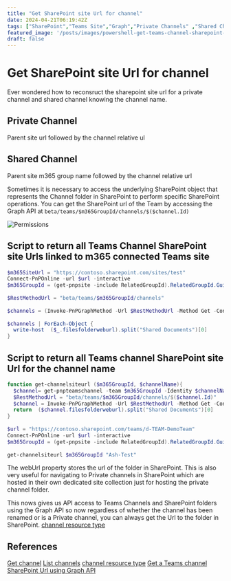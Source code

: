 ```yaml
---
title: "Get SharePoint site Url for channel"
date: 2024-04-21T06:19:42Z
tags: ["SharePoint","Teams Site","Graph","Private Channels" ,"Shared Channels", "Microsoft Graph", "Invoke-PnPGraphMethod"]
featured_image: '/posts/images/powershell-get-teams-channel-sharepoint-site/ChannelSharePointUrl.png'
draft: false
---
```


# Get SharePoint site Url for channel 

Ever wondered how to reconsruct the sharepoint site url for a private channel and shared channel knowing the channel name. 

## Private Channel
Parent site url followed by the channel relative ul 



## Shared Channel 
Parent site m365 group name followed by the channel relative url 

Sometimes it is necessary to access the underlying SharePoint object that represents the Channel folder in SharePoint to perform specific SharePoint operations. You can get the SharePoint url of the Team by accessing the Graph API at `beta/teams/$m365GroupId/channels/$($channel.Id)`

![Permissions](../images/powershell-get-teams-channel-sharepoint-site/PrivateChannelRenamed.png)
## Script to return all Teams Channel SharePoint site Urls linked to m365 connected Teams site

```PowerShell
$m365SiteUrl = "https://contoso.sharepoint.com/sites/test"
Connect-PnPOnline -url $url -interactive
$m365GroupId = (get-pnpsite -include RelatedGroupId).RelatedGroupId.Guid
 
$RestMethodUrl = "beta/teams/$m365GroupId/channels"
 
$channels = (Invoke-PnPGraphMethod -Url $RestMethodUrl -Method Get -ConsistencyLevelEventual).value
 
$channels | ForEach-Object {
  write-host  ($_.filesfolderweburl).split("Shared Documents")[0]
}
```

## Script to return all Teams channel SharePoint site Url for the channel name

```PowerShell
function get-channelsiteurl ($m365GroupId, $channelName){
  $channel= get-pnpteamschannel -team $m365GroupId -Identity $channelName
  $RestMethodUrl = "beta/teams/$m365GroupId/channels/$($channel.Id)"        
  $channel = Invoke-PnPGraphMethod -Url $RestMethodUrl -Method Get -ConsistencyLevelEventual
  return  ($channel.filesfolderweburl).split("Shared Documents")[0]
}
 
$url = "https://contoso.sharepoint.com/teams/d-TEAM-DemoTeam"
Connect-PnPOnline -url $url -interactive
$m365GroupId = (get-pnpsite -include RelatedGroupId).RelatedGroupId.Guid
 
get-channelsiteurl $m365GroupId "Ash-Test"
```

The webUrl property stores the url of the folder in SharePoint. This is also very useful for navigating to Private channels in SharePoint which are hosted in their own dedicated site collection just for hosting the private channel folder.

This nows gives us API access to Teams Channels and SharePoint folders using the Graph API so now regardless of whether the channel has been renamed or is a Private channel, you can always get the Url to the folder in SharePoint. [channel resource type](https://learn.microsoft.com/en-us/graph/api/resources/channel?view=graph-rest-beta?wt.mc_id=MVP_308367)

## References

[Get channel](https://learn.microsoft.com/en-us/graph/api/channel-get?wt.mc_id=MVP_308367)
[List channels](https://learn.microsoft.com/en-us/graph/api/channel-list?view=graph-rest-beta&tabs=http&wt.mc_id=MVP_308367)
[channel resource type](https://learn.microsoft.com/en-us/graph/api/resources/channel?view=graph-rest-beta&wt.mc_id=MVP_308367)
[Get a Teams channel SharePoint Url using Graph API](https://colinjwood.wordpress.com/2020/02/18/get-a-teams-channel-sharepoint-url-using-graph-api/)

